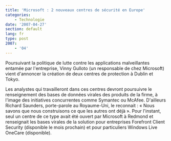 ```yaml
---
title: 'Microsoft : 2 nouveaux centres de sécurité en Europe'
categories:
    - Technologie
date: '2007-04-27'
section: default
lang: fr
type: post
2007:
    - '04'
---
```


Poursuivant la politique de lutte contre les applications malveillantes entamée par l'entreprise, Vinny Gulloto (un responsable de chez Microsoft) vient d'annoncer la création de deux centres de protection à Dublin et Tokyo.

<!-- more -->

Les analystes qui travailleront dans ces centres devront poursuivre le renseignement des bases de données virales des produits de la firme, à l'image des initiatives concurrentes comme Symantec ou McAfee. D'ailleurs Richard Saunders, porte-parole au Royaume-Uni, le reconnait&nbsp;: «&nbsp;Nous savons que nous construisons ce que les autres ont déjà&nbsp;». Pour l'instant, seul un centre de ce type avait été ouvert par Microsoft à Redmond et renseignait les bases virales de la solution pour entreprises Forefront Client Security (disponible le mois prochain) et pour particuliers Windows Live OneCare (disponible).